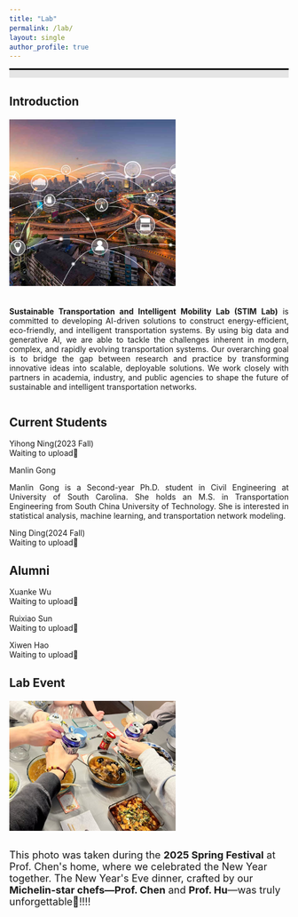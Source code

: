```yaml
---
title: "Lab"
permalink: /lab/
layout: single
author_profile: true
---
```


<div style="border-top: 3px solid black;"></div>
<div style="background-color: #e5e5e5; height: 1em; margin-bottom: 1.2em;"></div>


<h2>Introduction</h2>
<div style="display: flex; align-items: flex-start; gap: 20px; margin-top: 20px; flex-wrap: wrap;">
  <div style="flex: 0 0 auto;">
    <img src="../images/2_ITS.png"
         alt="Intelligent Transportation System"
         style="width: 300px; height: auto; max-width: 100%;">
  </div>

  <div style="flex: 1; min-width: 300px;">
    <p style="text-align: justify;">
      <b>Sustainable Transportation and Intelligent Mobility Lab (STIM Lab)</b> is committed to developing AI-driven solutions to construct energy-efficient, eco-friendly, and intelligent transportation systems. By using big data and generative AI, we are able to tackle the challenges inherent in modern, complex, and rapidly evolving transportation systems. Our overarching goal is to bridge the gap between research and practice by transforming innovative ideas into scalable, deployable solutions. We work closely with partners in academia, industry, and public agencies to shape the future of sustainable and intelligent transportation networks.
    </p>
  </div>
</div>


<h2>Current Students</h2>
Yihong Ning(2023 Fall)<br>
Waiting to upload🫡<br>

Manlin Gong<br>
<div style="text-align: justify;">
  Manlin Gong is a Second-year Ph.D. student in Civil Engineering at University of South Carolina. She holds an M.S. in Transportation Engineering from South China University of Technology. She is interested in statistical analysis, machine learning, and transportation network modeling.<br>
</div>

Ning Ding(2024 Fall)<br>
Waiting to upload🫡<br>

<h2>Alumni</h2>
Xuanke Wu<br>
Waiting to upload🫡<br>

Ruixiao Sun<br>
Waiting to upload🫡<br>

Xiwen Hao<br>
Waiting to upload🫡<br>

<h2>Lab Event</h2>
<div style="display: flex; align-items: flex-start; gap: 20px; margin-top: 20px; flex-wrap: wrap;">
  <div style="text-align: center;">
    <img src="../images/Spring Festrival.jpeg" alt="Spring Festrival" style="width: 300px;">
  </div>

   <p style="font-size: 18px; margin-top: 10px; text-align=justify;">
    This photo was taken during the <b>2025 Spring Festival</b> at Prof. Chen's home, where we celebrated the New Year together. The New Year's Eve dinner, crafted by our <b>Michelin-star chefs—Prof. Chen</b> and <b>Prof. Hu</b>—was truly unforgettable🍾!!!!
   </p>




